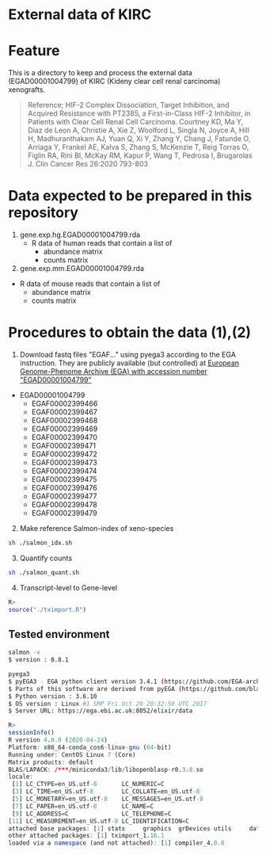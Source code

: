 # External data of KIRC

# Feature
This is a directory to keep and process the external data (EGAD00001004799) of KIRC (Kideny clear cell renal carcinoma) xenografts. 
> Reference; HIF-2 Complex Dissociation, Target Inhibition, and Acquired Resistance with PT2385, a First-in-Class HIF-2 Inhibitor, in Patients with Clear Cell Renal Cell Carcinoma. Courtney KD, Ma Y, Diaz de Leon A, Christie A, Xie Z, Woolford L, Singla N, Joyce A, Hill H, Madhuranthakam AJ, Yuan Q, Xi Y, Zhang Y, Chang J, Fatunde O, Arriaga Y, Frankel AE, Kalva S, Zhang S, McKenzie T, Reig Torras O, Figlin RA, Rini BI, McKay RM, Kapur P, Wang T, Pedrosa I, Brugarolas J. Clin Cancer Res 26:2020 793-803

# Data expected to be prepared in this repository
1. gene.exp.hg.EGAD00001004799.rda
   - R data of human reads that contain a list of
     - abundance matrix
     - counts matrix
2. gene.exp.mm.EGAD00001004799.rda
- R data of mouse reads that contain a list of
  - abundance matrix
  - counts matrix


# Procedures to obtain the data (1),(2)
1. Download fastq files "EGAF..."  using pyega3 according to the EGA instruction. They are publicly available (but controlled) at [European Genome-Phenome Archive (EGA) with accession number "EGAD00001004799"](https://ega-archive.org/datasets/EGAD00001004799 "EGAD00001004799")
- EGAD00001004799
  - EGAF00002399466
  - EGAF00002399467
  - EGAF00002399468
  - EGAF00002399469
  - EGAF00002399470
  - EGAF00002399471
  - EGAF00002399472
  - EGAF00002399473
  - EGAF00002399474
  - EGAF00002399475
  - EGAF00002399476
  - EGAF00002399477
  - EGAF00002399478
  - EGAF00002399479

2. Make reference Salmon-index of xeno-species
```sh
sh ./salmon_idx.sh
```

3. Quantify counts
```sh
sh ./salmon_quant.sh 
```

4. Transcript-level to Gene-level
```R
R>
source("./tximport.R")
```

## Tested environment 
```sh
salmon -v
$ version : 0.8.1
```

```sh
pyega3
$ pyEGA3 - EGA python client version 3.4.1 (https://github.com/EGA-archive/ega-download-client)
$ Parts of this software are derived from pyEGA (https://github.com/blachlylab/pyega) by James Blachly
$ Python version : 3.6.10
$ OS version : Linux #1 SMP Fri Oct 20 20:32:50 UTC 2017
$ Server URL: https://ega.ebi.ac.uk:8052/elixir/data
```

```R
R>
sessionInfo()
R version 4.0.0 (2020-04-24)
Platform: x86_64-conda_cos6-linux-gnu (64-bit)
Running under: CentOS Linux 7 (Core)
Matrix products: default
BLAS/LAPACK: /***/miniconda3/lib/libopenblasp-r0.3.8.so
locale:
 [1] LC_CTYPE=en_US.utf-8       LC_NUMERIC=C
 [3] LC_TIME=en_US.utf-8        LC_COLLATE=en_US.utf-8
 [5] LC_MONETARY=en_US.utf-8    LC_MESSAGES=en_US.utf-8
 [7] LC_PAPER=en_US.utf-8       LC_NAME=C
 [9] LC_ADDRESS=C               LC_TELEPHONE=C
[11] LC_MEASUREMENT=en_US.utf-8 LC_IDENTIFICATION=C
attached base packages: [1] stats     graphics  grDevices utils     datasets  methods   base
other attached packages: [1] tximport_1.16.1
loaded via a namespace (and not attached): [1] compiler_4.0.0
```